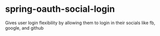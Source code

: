 # spring-oauth-social-login
Gives user login flexibility by allowing them to login in their socials like fb, google, and github
